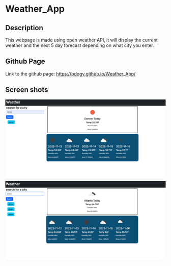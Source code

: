 # Weather_App

## Description

This webpage is made using open weather API, it will display the current weather and the next 5 day forecast depending on what city you enter.

## Github Page

Link to the github page:
https://bdogy.github.io/Weather_App/

## Screen shots

![Alt text](/screenShots/screenshot1.png)
![Alt text](/screenShots/screenshot2.png)
